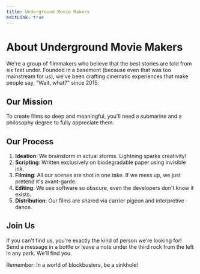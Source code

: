 ```yaml
---
title: Underground Movie Makers
editLink: true
---
```

# About Underground Movie Makers

We're a group of filmmakers who believe that the best stories are told from six feet under. Founded in a basement (because even that was too mainstream for us), we've been crafting cinematic experiences that make people say, "Wait, what?" since 2015.

## Our Mission

To create films so deep and meaningful, you'll need a submarine and a philosophy degree to fully appreciate them.

## Our Process

1. **Ideation**: We brainstorm in actual storms. Lightning sparks creativity!
2. **Scripting**: Written exclusively on biodegradable paper using invisible ink.
3. **Filming**: All our scenes are shot in one take. If we mess up, we just pretend it's avant-garde.
4. **Editing**: We use software so obscure, even the developers don't know it exists.
5. **Distribution**: Our films are shared via carrier pigeon and interpretive dance.

## Join Us

If you can't find us, you're exactly the kind of person we're looking for! Send a message in a bottle or leave a note under the third rock from the left in any park. We'll find you.

Remember: In a world of blockbusters, be a sinkhole!
